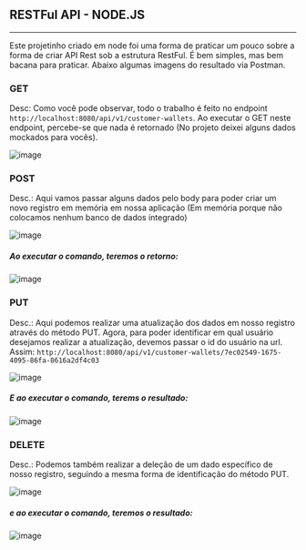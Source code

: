 ## RESTFul API - NODE.JS
____
Este projetinho criado em node foi uma forma de praticar um pouco sobre a forma de criar API Rest sob a estrutura RestFul. É bem simples, mas bem bacana para praticar.
Abaixo algumas imagens do resultado via Postman.

### GET
Desc: Como você pode observar, todo o trabalho é feito no endpoint <code>http://localhost:8080/api/v1/customer-wallets</code>. Ao executar o GET neste endpoint, percebe-se que nada é retornado (No projeto deixei alguns dados mockados para vocês).

![image](https://github.com/joonasmartinez/restfullapi/assets/84146200/9294d6e7-1c53-4013-9489-2b4e3230c392)

### POST
Desc.: Aqui vamos passar alguns dados pelo body para poder criar um novo registro em memória em nossa aplicação (Em memória porque não colocamos nenhum banco de dados integrado)

![image](https://github.com/joonasmartinez/restfullapi/assets/84146200/523cebc5-fe30-4610-b54a-cd5f989a62c2)

##### Ao executar o comando, teremos o retorno:

![image](https://github.com/joonasmartinez/restfullapi/assets/84146200/b4c7915c-8a6c-4670-9a17-b897ebfb63ef)

### PUT
Desc.: Aqui podemos realizar uma atualização dos dados em nosso registro através do método PUT. Agora, para poder identificar em qual usuário desejamos realizar a atualização, devemos passar o id do usuário na url. Assim: <code>http://localhost:8080/api/v1/customer-wallets/7ec02549-1675-4095-86fa-8616a2df4c03</code>

![image](https://github.com/joonasmartinez/restfullapi/assets/84146200/3a622cd1-a4a2-47e7-9475-0373d2590cf3)

##### E ao executar o comando, terems o resultado:

![image](https://github.com/joonasmartinez/restfullapi/assets/84146200/8c4c6ab9-44a2-4908-b969-46415574b232)

### DELETE
Desc.: Podemos também realizar a deleção de um dado específico de nosso registro, seguindo a mesma forma de identificação do método PUT.

![image](https://github.com/joonasmartinez/restfullapi/assets/84146200/415a429f-9119-467f-b70b-b6a063ae5041)

##### e ao executar o comando, teremos o resultado:

![image](https://github.com/joonasmartinez/restfullapi/assets/84146200/58d7e62d-bc0f-458e-85fa-24508dfa8465)



